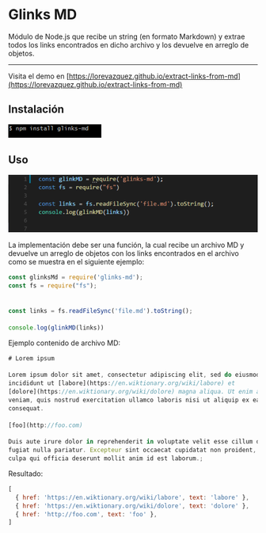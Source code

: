 # Glinks MD

Módulo de Node.js que recibe un string (en formato Markdown) y extrae todos los links encontrados en dicho archivo y los devuelve en arreglo de objetos.
***
Visita el demo en [https://lorevazquez.github.io/extract-links-from-md](https://lorevazquez.github.io/extract-links-from-md)

## Instalación

![Comando de instalacion](assets/images/npm.PNG)

## Uso

![Comando de instalacion](assets/images/usage.PNG)



La implementación debe ser una función, la cual recibe un archivo MD y devuelve un arreglo de objetos con los links encontrados en el archivo como se muestra en el siguiente ejemplo:

```js
const glinksMd = require('glinks-md');
const fs = require("fs");


const links = fs.readFileSync('file.md').toString();

console.log(glinkMD(links))

```

Ejemplo contenido de archivo MD:

```js
# Lorem ipsum

Lorem ipsum dolor sit amet, consectetur adipiscing elit, sed do eiusmod tempor
incididunt ut [labore](https://en.wiktionary.org/wiki/labore) et
[dolore](https://en.wiktionary.org/wiki/dolore) magna aliqua. Ut enim ad minim
veniam, quis nostrud exercitation ullamco laboris nisi ut aliquip ex ea commodo
consequat.

[foo](http://foo.com)

Duis aute irure dolor in reprehenderit in voluptate velit esse cillum dolore eu
fugiat nulla pariatur. Excepteur sint occaecat cupidatat non proident, sunt in
culpa qui officia deserunt mollit anim id est laborum.;
```

Resultado:

```js
[
  { href: 'https://en.wiktionary.org/wiki/labore', text: 'labore' },
  { href: 'https://en.wiktionary.org/wiki/dolore', text: 'dolore' },
  { href: 'http://foo.com', text: 'foo' },
]
```
